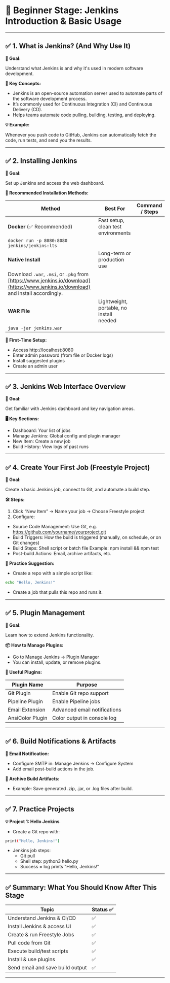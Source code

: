 # 🔰 Beginner Stage: Jenkins Introduction & Basic Usage

---

## ✅ 1. What is Jenkins? (And Why Use It)

**🎯 Goal:**

Understand what Jenkins is and why it's used in modern software development.

**📌 Key Concepts:**

- Jenkins is an open-source automation server used to automate parts of the software development process.
- It’s commonly used for Continuous Integration (CI) and Continuous Delivery (CD).
- Helps teams automate code pulling, building, testing, and deploying.

**💡 Example:**

Whenever you push code to GitHub, Jenkins can automatically fetch the code, run tests, and send you the results.

---

## ✅ 2. Installing Jenkins

**🎯 Goal:**

Set up Jenkins and access the web dashboard.

**🔧 Recommended Installation Methods:**

| Method                                                                                                                              | Best For                                 | Command / Steps |
| ----------------------------------------------------------------------------------------------------------------------------------- | ---------------------------------------- | --------------- |
| **Docker** (✅ Recommended)                                                                                                          | Fast setup, clean test environments      |                 |
| `docker run -p 8080:8080 jenkins/jenkins:lts`                                                                                       |                                          |                 |
| **Native Install**                                                                                                                  | Long-term or production use              |                 |
| Download `.war`, `.msi`, or `.pkg` from [https://www.jenkins.io/download](https://www.jenkins.io/download) and install accordingly. |                                          |                 |
| **WAR File**                                                                                                                        | Lightweight, portable, no install needed |                 |
| `java -jar jenkins.war`                                                                                                             |                                          |                 |

**🚀 First-Time Setup:**

- Access http://localhost:8080
- Enter admin password (from file or Docker logs)
- Install suggested plugins
- Create an admin user

---

## ✅ 3. Jenkins Web Interface Overview

**🎯 Goal:**

Get familiar with Jenkins dashboard and key navigation areas.

**🖥️ Key Sections:**

- Dashboard: Your list of jobs
- Manage Jenkins: Global config and plugin manager
- New Item: Create a new job
- Build History: View logs of past runs

---

## ✅ 4. Create Your First Job (Freestyle Project)

**🎯 Goal:**

Create a basic Jenkins job, connect to Git, and automate a build step.

**🛠 Steps:**

1. Click “New Item” → Name your job → Choose Freestyle project
2. Configure:
- Source Code Management: Use Git, e.g. https://github.com/yourname/yourproject.git
- Build Triggers: How the build is triggered (manually, on schedule, or on Git changes)
- Build Steps: Shell script or batch file Example: npm install && npm test
- Post-build Actions: Email, archive artifacts, etc.

**🧪 Practice Suggestion:**

- Create a repo with a simple script like:
```bash
echo "Hello, Jenkins!"
```
- Create a job that pulls this repo and runs it.

---

## ✅ 5. Plugin Management

**🎯 Goal:**

Learn how to extend Jenkins functionality.

**📦 How to Manage Plugins:**

- Go to Manage Jenkins → Plugin Manager
- You can install, update, or remove plugins.

**🔌 Useful Plugins:**

| Plugin Name      | Purpose                      |
| ---------------- | ---------------------------- |
| Git Plugin       | Enable Git repo support      |
| Pipeline Plugin  | Enable Pipeline jobs         |
| Email Extension  | Advanced email notifications |
| AnsiColor Plugin | Color output in console log  |

---

## ✅ 6. Build Notifications & Artifacts

**📧 Email Notification:**

- Configure SMTP in: Manage Jenkins → Configure System
- Add email post-build actions in the job.


**📂 Archive Build Artifacts:**

- Example: Save generated .zip, .jar, or .log files after build.

---

## ✅ 7. Practice Projects

**💡 Project 1: Hello Jenkins**

- Create a Git repo with:
```bash
print("Hello, Jenkins!")
```
- Jenkins job steps:
  - Git pull
  - Shell step: python3 hello.py
  - Success = log prints "Hello, Jenkins!"

---

## ✅ Summary: What You Should Know After This Stage

| Topic                            | Status ✅ |
| -------------------------------- | -------- |
| Understand Jenkins & CI/CD       | ✅        |
| Install Jenkins & access UI      | ✅        |
| Create & run Freestyle Jobs      | ✅        |
| Pull code from Git               | ✅        |
| Execute build/test scripts       | ✅        |
| Install & use plugins            | ✅        |
| Send email and save build output | ✅        |

---
